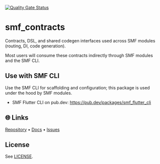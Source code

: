 [![Quality Gate Status](https://sonarcloud.io/api/project_badges/measure?project=saymyframe_smf_contracts&metric=alert_status)](https://sonarcloud.io/summary/new_code?id=saymyframe_smf_contracts)

# smf_contracts

Contracts, DSL, and shared codegen interfaces used across SMF modules (routing, DI, code generation).

Most users will consume these contracts indirectly through SMF modules and the SMF CLI.

## Use with SMF CLI
Use the SMF CLI for scaffolding and configuration; this package is used under the hood by SMF modules.

- SMF Flutter CLI on pub.dev: https://pub.dev/packages/smf_flutter_cli

## 🌐 Links
[Repository](https://github.com/saymyframe/smf_contracts) • [Docs](https://doc.saymyframe.com) • [Issues](https://github.com/saymyframe/smf_contracts/issues)

## License
See [LICENSE](LICENSE).
